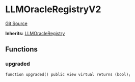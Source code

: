 # LLMOracleRegistryV2
[Git Source](https://github.com/firstbatchxyz/swan-contracts/blob/ceefa4b0353ce4c0f1536b7318fa82b208305342/contracts/mock/LLMOracleRegistryV2.sol)

**Inherits:**
[LLMOracleRegistry](/contracts/llm/LLMOracleRegistry.sol/contract.LLMOracleRegistry.md)


## Functions
### upgraded


```solidity
function upgraded() public view virtual returns (bool);
```

